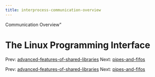 ```yaml
---
title: interprocess-communication-overview
---
```


Communication Overview"

# The Linux Programming Interface

Prev:
[advanced-features-of-shared-libraries](advanced-features-of-shared-libraries.md)
Next: [pipes-and-fifos](pipes-and-fifos.md)

Prev:
[advanced-features-of-shared-libraries](advanced-features-of-shared-libraries.md)
Next: [pipes-and-fifos](pipes-and-fifos.md)
